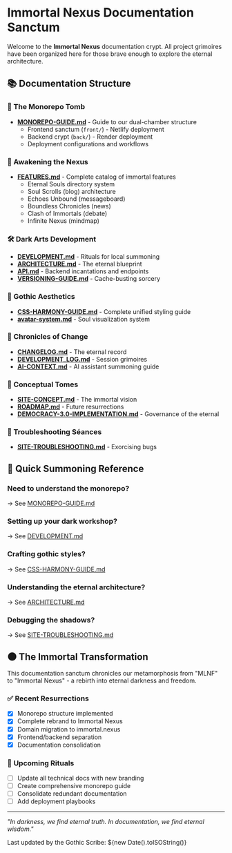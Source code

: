 # Immortal Nexus Documentation Sanctum

Welcome to the **Immortal Nexus** documentation crypt. All project grimoires have been organized here for those brave enough to explore the eternal architecture.

## 📚 Documentation Structure

### **🦇 The Monorepo Tomb**
- **[MONOREPO-GUIDE.md](./MONOREPO-GUIDE.md)** - Guide to our dual-chamber structure
  - Frontend sanctum (`front/`) - Netlify deployment
  - Backend crypt (`back/`) - Render deployment
  - Deployment configurations and workflows

### **🚀 Awakening the Nexus**
- **[FEATURES.md](./FEATURES.md)** - Complete catalog of immortal features
  - Eternal Souls directory system
  - Soul Scrolls (blog) architecture
  - Echoes Unbound (messageboard) 
  - Boundless Chronicles (news)
  - Clash of Immortals (debate)
  - Infinite Nexus (mindmap)

### **🛠️ Dark Arts Development**
- **[DEVELOPMENT.md](./DEVELOPMENT.md)** - Rituals for local summoning
- **[ARCHITECTURE.md](./ARCHITECTURE.md)** - The eternal blueprint
- **[API.md](./API.md)** - Backend incantations and endpoints
- **[VERSIONING-GUIDE.md](./VERSIONING-GUIDE.md)** - Cache-busting sorcery

### **🎨 Gothic Aesthetics**
- **[CSS-HARMONY-GUIDE.md](./CSS-HARMONY-GUIDE.md)** - Complete unified styling guide
- **[avatar-system.md](./avatar-system.md)** - Soul visualization system

### **📜 Chronicles of Change**
- **[CHANGELOG.md](./CHANGELOG.md)** - The eternal record
- **[DEVELOPMENT_LOG.md](./DEVELOPMENT_LOG.md)** - Session grimoires
- **[AI-CONTEXT.md](./AI-CONTEXT.md)** - AI assistant summoning guide

### **🌙 Conceptual Tomes**
- **[SITE-CONCEPT.md](./SITE-CONCEPT.md)** - The immortal vision
- **[ROADMAP.md](./ROADMAP.md)** - Future resurrections
- **[DEMOCRACY-3.0-IMPLEMENTATION.md](./DEMOCRACY-3.0-IMPLEMENTATION.md)** - Governance of the eternal

### **🔮 Troubleshooting Séances**
- **[SITE-TROUBLESHOOTING.md](./SITE-TROUBLESHOOTING.md)** - Exorcising bugs

## 🎯 Quick Summoning Reference

### **Need to understand the monorepo?**
→ See [MONOREPO-GUIDE.md](./MONOREPO-GUIDE.md)

### **Setting up your dark workshop?**
→ See [DEVELOPMENT.md](./DEVELOPMENT.md) 

### **Crafting gothic styles?**
→ See [CSS-HARMONY-GUIDE.md](./CSS-HARMONY-GUIDE.md) 

### **Understanding the eternal architecture?**
→ See [ARCHITECTURE.md](./ARCHITECTURE.md) 

### **Debugging the shadows?**
→ See [SITE-TROUBLESHOOTING.md](./SITE-TROUBLESHOOTING.md)

## 🌑 The Immortal Transformation

This documentation sanctum chronicles our metamorphosis from "MLNF" to "Immortal Nexus" - a rebirth into eternal darkness and freedom.

### ✅ **Recent Resurrections**
- [x] Monorepo structure implemented
- [x] Complete rebrand to Immortal Nexus
- [x] Domain migration to immortal.nexus
- [x] Frontend/backend separation
- [x] Documentation consolidation

### 🦇 **Upcoming Rituals**
- [ ] Update all technical docs with new branding
- [ ] Create comprehensive monorepo guide
- [ ] Consolidate redundant documentation
- [ ] Add deployment playbooks

---

*"In darkness, we find eternal truth. In documentation, we find eternal wisdom."*

Last updated by the Gothic Scribe: ${new Date().toISOString()}
